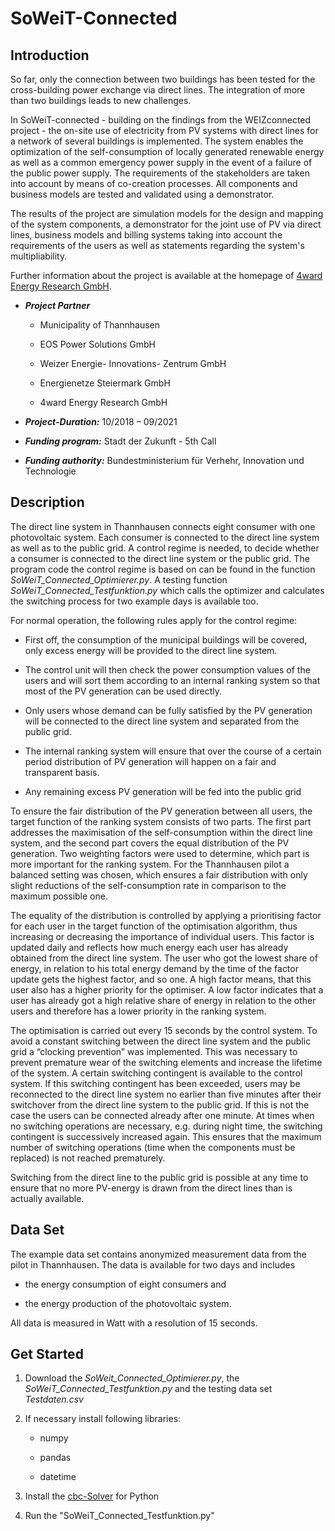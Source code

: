 # SoWeiT-Connected

## Introduction
So far, only the connection between two buildings has been tested for the cross-building power exchange via direct lines. The integration of more than two buildings leads to new challenges.

In SoWeiT-connected - building on the findings from the WEIZconnected project - the on-site use of electricity from PV systems with direct lines for a network of several buildings is implemented. The system enables the optimization of the self-consumption of locally generated renewable energy as well as a common emergency power supply in the event of a failure of the public power supply. The requirements of the stakeholders are taken into account by means of co-creation processes. All components and business models are tested and validated using a demonstrator.

The results of the project are simulation models for the design and mapping of the system components, a demonstrator for the joint use of PV via direct lines, business models and billing systems taking into account the requirements of the users as well as statements regarding the system's multipliability.

Further information about the project is available at the homepage of [4ward Energy Research GmbH](https://www.4wardenergy.at/en/references/soweit-connected).

- ***Project Partner***

  - Municipality of Thannhausen

  - EOS Power Solutions GmbH

  - Weizer Energie- Innovations- Zentrum GmbH

  - Energienetze Steiermark GmbH

  - 4ward Energy Research GmbH

- ***Project-Duration:***  	10/2018 – 09/2021

- ***Funding program:***  	Stadt der Zukunft - 5th Call

- ***Funding authority:*** Bundestministerium für Verhehr, Innovation und Technologie

## Description

The direct line system in Thannhausen connects eight consumer with one photovoltaic system. Each consumer is connected to the direct line system as well as to the public grid. A control regime is needed, to decide whether a consumer is connected to the direct line system or the public grid. The program code the control regime is based on can be found in the function *SoWeiT_Connected_Optimierer.py*. A testing function *SoWeiT_Connected_Testfunktion.py* which calls the optimizer and calculates the switching process for two example days is available too.

For normal operation, the following rules apply for the control regime:

- First off, the consumption of the municipal buildings will be covered, only excess energy will be provided to the direct line system.

- The control unit will then check the power consumption values of the users and will sort them according to an internal ranking system so that most of the PV generation can be used directly. 

- Only users whose demand can be fully satisfied by the PV generation will be connected to the direct line system and separated from the public grid.
 
- The internal ranking system will ensure that over the course of a certain period distribution of PV generation will happen on a fair and transparent basis. 

- Any remaining excess PV generation will be fed into the public grid

To ensure the fair distribution of the PV generation between all users, the target function of the ranking system consists of two parts. The first part addresses the maximisation of the self-consumption within the direct line system, and the second part covers the equal distribution of the PV generation. Two weighting factors were used to determine, which part is more important for the ranking system. For the Thannhausen pilot a balanced setting was chosen, which ensures a fair distribution with only slight reductions of the self-consumption rate in comparison to the maximum possible one.

The equality of the distribution is controlled by applying a prioritising factor for each user in the target function of the optimisation algorithm, thus increasing or decreasing the importance of individual users. This factor is updated daily and reflects how much energy each user has already obtained from the direct line system. The user who got the lowest share of energy, in relation to his total energy demand by the time of the factor update gets the highest factor, and so one. A high factor means, that this user also has a higher priority for the optimiser. A low factor indicates that a user has already got a high relative share of energy in relation to the other users and therefore has a lower priority in the ranking system.

The optimisation is carried out every 15 seconds by the control system. To avoid a constant switching between the direct line system and the public grid a “clocking prevention” was implemented. This was necessary to prevent premature wear of the switching elements and increase the lifetime of the system. A certain switching contingent is available to the control system. If this switching contingent has been exceeded, users may be reconnected to the direct line system no earlier than five minutes after their switchover from the direct line system to the public grid. If this is not the case the users can be connected already after one minute. At times when no switching operations are necessary, e.g. during night time, the switching contingent is successively increased again. This ensures that the maximum number of switching operations (time when the components must be replaced) is not reached prematurely.

Switching from the direct line to the public grid is possible at any time to ensure that no more PV-energy is drawn from the direct lines than is actually available.

## Data Set
The example data set contains anonymized measurement data from the pilot in Thannhausen. The data is available for two days and includes 

- the energy consumption of eight consumers and

- the energy production of the photovoltaic system.

All data is measured in Watt with a resolution of 15 seconds.

## Get Started

1. Download the *SoWeit_Connected_Optimierer.py*, the *SoWeiT_Connected_Testfunktion.py* and the testing data set *Testdaten.csv*

2. If necessary install following libraries:

   - numpy

   - pandas

   - datetime

3. Install the [cbc-Solver](https://github.com/coin-or/Cbc) for Python

4. Run the "SoWeiT_Connected_Testfunktion.py"
